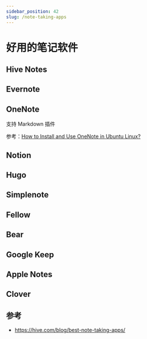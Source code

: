 ```yaml
---
sidebar_position: 42
slug: /note-taking-apps
---
```


# 好用的笔记软件



## Hive Notes



## Evernote



## OneNote

支持 Markdown 插件



参考：[How to Install and Use OneNote in Ubuntu Linux?](https://www.onenotegem.com/a/faq/onenote/2021/1222/onenote-for-linux.html)



## Notion



## Hugo



## Simplenote



## Fellow



## Bear



## Google Keep



## Apple Notes



## Clover





## 参考

- https://hive.com/blog/best-note-taking-apps/
